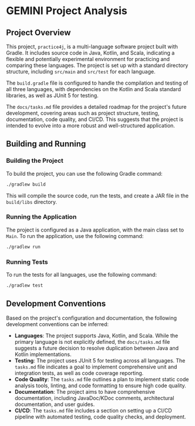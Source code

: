 
# GEMINI Project Analysis

## Project Overview

This project, `practice4j`, is a multi-language software project built with Gradle. It includes source code in Java, Kotlin, and Scala, indicating a flexible and potentially experimental environment for practicing and comparing these languages. The project is set up with a standard directory structure, including `src/main` and `src/test` for each language.

The `build.gradle` file is configured to handle the compilation and testing of all three languages, with dependencies on the Kotlin and Scala standard libraries, as well as JUnit 5 for testing.

The `docs/tasks.md` file provides a detailed roadmap for the project's future development, covering areas such as project structure, testing, documentation, code quality, and CI/CD. This suggests that the project is intended to evolve into a more robust and well-structured application.

## Building and Running

### Building the Project

To build the project, you can use the following Gradle command:

```bash
./gradlew build
```

This will compile the source code, run the tests, and create a JAR file in the `build/libs` directory.

### Running the Application

The project is configured as a Java application, with the main class set to `Main`. To run the application, use the following command:

```bash
./gradlew run
```

### Running Tests

To run the tests for all languages, use the following command:

```bash
./gradlew test
```

## Development Conventions

Based on the project's configuration and documentation, the following development conventions can be inferred:

*   **Languages**: The project supports Java, Kotlin, and Scala. While the primary language is not explicitly defined, the `docs/tasks.md` file suggests a future decision to resolve duplication between Java and Kotlin implementations.
*   **Testing**: The project uses JUnit 5 for testing across all languages. The `tasks.md` file indicates a goal to implement comprehensive unit and integration tests, as well as code coverage reporting.
*   **Code Quality**: The `tasks.md` file outlines a plan to implement static code analysis tools, linting, and code formatting to ensure high code quality.
*   **Documentation**: The project aims to have comprehensive documentation, including JavaDoc/KDoc comments, architectural documentation, and user guides.
*   **CI/CD**: The `tasks.md` file includes a section on setting up a CI/CD pipeline with automated testing, code quality checks, and deployment.
